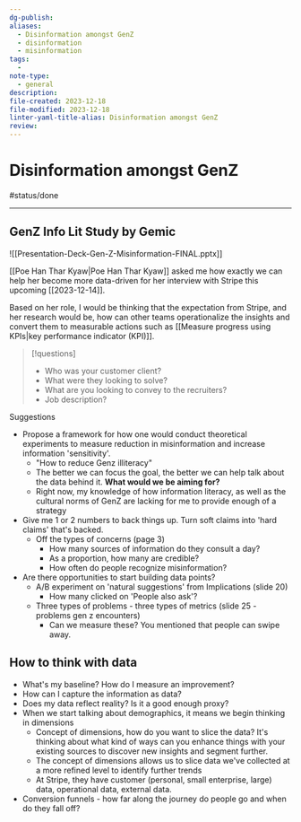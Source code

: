 ```yaml
---
dg-publish: 
aliases:
  - Disinformation amongst GenZ
  - disinformation
  - misinformation
tags:
  - 
note-type:
  - general
description: 
file-created: 2023-12-18
file-modified: 2023-12-18
linter-yaml-title-alias: Disinformation amongst GenZ
review: 
---
```


# Disinformation amongst GenZ

#status/done 

---

## GenZ Info Lit Study by Gemic

![[Presentation-Deck-Gen-Z-Misinformation-FINAL.pptx]]

[[Poe Han Thar Kyaw|Poe Han Thar Kyaw]] asked me how exactly we can help her become more data-driven for her interview with Stripe this upcoming [[2023-12-14]].

Based on her role, I would be thinking that the expectation from Stripe, and her research would be, how can other teams operationalize the insights and convert them to measurable actions such as [[Measure progress using KPIs|key performance indicator (KPI)]].

> [!questions]
> - Who was your customer client?
> - What were they looking to solve?
> - What are you looking to convey to the recruiters?
> - Job description?


Suggestions
- Propose a framework for how one would conduct theoretical experiments to measure reduction in misinformation and increase information 'sensitivity'.
	- "How to reduce Genz illiteracy"
	- The better we can focus the goal, the better we can help talk about the data behind it. **What would we be aiming for?**
	- Right now, my knowledge of how information literacy, as well as the cultural norms of GenZ are lacking for me to provide enough of a strategy
- Give me 1 or 2 numbers to back things up. Turn soft claims into 'hard claims' that's backed.
	- Off the types of concerns (page 3)
		- How many sources of information do they consult a day?
		- As a proportion, how many are credible?
		- How often do people recognize misinformation?
- Are there opportunities to start building data points?
	- A/B experiment on 'natural suggestions' from Implications (slide 20)
		- How many clicked on 'People also ask'?
	- Three types of problems - three types of metrics (slide 25 - problems gen z encounters)
		- Can we measure these? You mentioned that people can swipe away.

## How to think with data

- What's my baseline? How do I measure an improvement?
- How can I capture the information as data?
- Does my data reflect reality? Is it a good enough proxy?
- When we start talking about demographics, it means we begin thinking in dimensions
	- Concept of dimensions, how do you want to slice the data? It's thinking about what kind of ways can you enhance things with your existing sources to discover new insights and segment further.
	- The concept of dimensions allows us to slice data we've collected at a more refined level to identify further trends
	- At Stripe, they have customer (personal, small enterprise, large) data, operational data, external data.
- Conversion funnels - how far along the journey do people go and when do they fall off?
